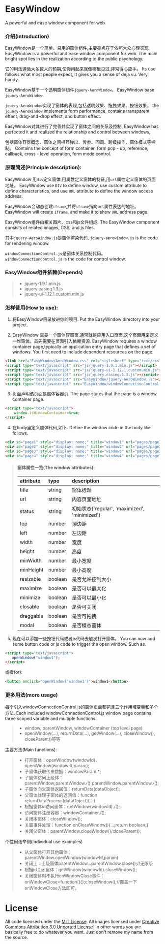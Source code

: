 # EasyWindow
A powerful and ease window component for web


### 介绍(Introduction)

EasyWindow是一个简单、易用的窗体组件,主要亮点在于依照大众心理实现,
EasyWindow is a powerful and ease window component for web.
The main bright spot lies in the realization according to the public psychology.

它的用法遵循大多数人的预期,使你用起来就像哪里见过,非常得心应手。
Its use follows what most people expect, It gives you a sense of deja vu. Very handy.


EasyWindow基于一个透明窗体组件`jquery-AeroWindow`。
EasyWindow base `jquery-AeroWindow`.

`jquery-AeroWindow`实现了窗体的表现,包括透明效果、拖拽效果、按钮效果。
the `jquery-AeroWindow` implements form performance, contains transparent effect, drag-and-drop effect, and button effect.

EasyWindow对其进行了完善并实现了窗体之间的关系及控制,
EasyWindow has perfected it and realized the relationship and control between windows,

包括窗体容器概念、窗体之间相互弹出、传参、回调、跨级操作、窗体模式等控制。
Contains the concept of form container, form pop - up, reference, callback, cross - level operation, form mode control.


### 原理简述(Principle description):

EasyWindow 用`div`定义窗体,用属性定义窗体的特征,用`url`属性定义窗体的页面地址。
EasyWindow use `DIV` to define window, use custom attribute to define characteristics,
and use `URL` attribute to define the window access address.

EasyWindow会动态创建`iframe`,并将`iframe`指向`url`属性表达的地址。
EasyWindow will create `iframe`, and make it to show `URL` address page.


EasyWindow组件由相关图片、css和js文件组成,
The EasyWindow component consists of related images, CSS, and js files.

其中`jquery-AeroWindow.js`是窗体渲染代码,
`jquery-aerowindow.js` is the code for rendering window.

`windowConnectionControl.js`是窗体关系控制代码。
`windowConnectionControl.js` is the code for control window.


### EasyWindow组件依赖(Depends) 

> * jquery-1.9.1.min.js
> * jquery.easing.1.3.js
> * jquery-ui-1.12.1.custom.min.js

### 怎样使用(How to use):
1. 将EasyWindow目录放进你的项目.
Put the EasyWindow directory into your project.

2. EasyWindow 需要一个窗体容器页,通常就是应用入口页面,这个页面用来定义一堆窗体。首先需要在页面引入依赖资源.
EasyWindow requires a window container page,typically an application entry page that defines a set of windows. You first need to include dependent resources on the page.
```html
<link href="EasyWindow/AeroWindow.css" rel="stylesheet" type="text/css"/>
<script type="text/javascript" src="js/jquery-1.9.1.min.js"></script>
<script type="text/javascript" src="js/jquery-ui-1.12.1.custom.min.js"></script>
<script type="text/javascript" src="js/jquery.easing.1.3.js"></script>
<script type="text/javascript" src="EasyWindow/jquery-AeroWindow.js"></script>
<script type="text/javascript" src="EasyWindow/windowConnectionControl.js"></script>
```

3. 页面声明该页面是窗体容器页.
The page states that the page is a window container page.
```html
<script type="text/javascript">
    window.isWindowContainer=true;
</script>
```

4. 在body里定义窗体代码,如下.
Define the window code in the body like follows.
```html
<div id="page1" style="display: none;" title="window1" url="pages/page1.html" width="800" height="600" modal="false"></div>
<div id="page2" style="display: none;" title="window2" url="pages/page2.html" width="800" height="400" maximize="false" minimize="false"></div>
<div id="page3" style="display: none;" title="window3" url="pages/page3.html" width="800" height="400" maximize="false" minimize="false"></div>
<div id="page4" style="display: none;" title="window4" url="pages/page1.html" width="800" height="600" modal="false"></div>
```
> #### 窗体属性一览(The window attributes):
> | attribute    | type     | description                                       |
> |:-------------|:---------|:--------------------------------------------------|
> | title        | string   | 窗体标题                                           |
> | url          | string   | 内容页面地址                                        |
> | status       | string   | 初始状态('regular', 'maximized', 'minimized')      |
> | top          | number   | 顶边距                                             |
> | left         | number   | 左边距                                             |
> | width        | number   | 宽度                                               |
> | height       | number   | 高度                                               |
> | minWidth     | number   | 最小宽度                                           |
> | minHeight    | number   | 最小高度                                           |
> | resizable    | boolean   | 是否允许控制大小                                    |
> | maximize     | boolean   | 是否可以最大化                                     |
> | minimize     | boolean   | 是否可以最小化                                     |
> | closable     | boolean   | 是否可关闭                                         |
> | draggable    | boolean   | 是否可拖拽                                         |
> | modal        | boolean   | 是否模态窗体                                       |

5. 现在可以添加一些按钮代码或者js代码去触发打开窗体。
 You can now add some button code or js code to trigger the open window. Such as.
 ```html
 <script type="text/javascript">
    openWindow("window1");
</script>
```
或者(or):
```html
<button onclick="openWindow('window1')">window1</button>
```

### 更多用法(more usage)

每个引入windowConnectionControl.js的窗体页面都包含三个作用域变量和多个方法.
Each included windowConnectionControl.js window page contains three scoped variable and multiple functions.

> * window, parentWindow, windowContainer (top level page)
> * openWindow(...), returnData(...), getWindow(...), closeWindow(), closeParent()等等

主要方法(Main functions):
> * 打开窗体：openWindow(windowId)、openWindow(windowId,param);
> * 子窗体获取传来数据：windowParam.*;
> * 子窗体访问上级体：parentWindow;parentWindow.*/*();parentWindow.parentWindow.*/*();
> * 子窗体向父窗体返回值：returnData(dataObject);
> * 父窗体处理子窗体的返回值：function returnDataProcess(dataObject){...}
> * 根据窗体id访问窗体：getWindow(windowId).*/*();
> * 访问窗体注册容器：windowContainer.*/*();
> * 关闭本窗体：closeWindow();
> * 关窗事件处理：function onCloseWindow(){...;return boolean;}
> * 关闭父窗体：parentWindow.closeWindow()/closeParent();

个性用法举例(Individual use examples)
> * 从父窗体打开其他窗体：parentWindow.openWindow(windowId,param)
> * 关闭上...上级窗体parentWindow...parentWindow.close();//无限级
> * 根据id关闭窗体：getWindow(windowId).closeWindow();
> * 关闭窗体时不执行onWindowClose事件：onWindowClose=function(){};closeWindow();//覆盖一下onWindowClose方法即可。



# License

All code licensed under the [MIT License](http://www.opensource.org/licenses/mit-license.php). All images licensed under [Creative Commons Attribution 3.0 Unported License](http://creativecommons.org/licenses/by/3.0/deed.en_US). In other words you are basically free to do whatever you want. Just don't remove my name from the source.

